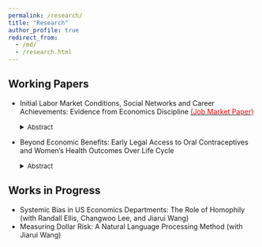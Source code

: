 ```yaml
---
permalink: /research/
title: "Research"
author_profile: true
redirect_from: 
  - /md/
  - /research.html
---
```




## Working Papers 
* Initial Labor Market Conditions, Social Networks and Career Achievements: Evidence from Economics Discipline [<span style="color:red">(Job Market Paper)</span>](https://github.com/Liqiang-Liu/Liqiang-Liu.github.io/blob/main/files/jmp.pdf)
  <details>
  <summary><font size="2">Abstract</font></summary>
  <font size="2">This paper studies the impacts of initial labor market conditions on young economists' early-career co-authorship networks and academic achievements. The identification leverages the plausibly exogenous variation in labor market conditions at initial entry instrumented by the unemployment rates of the predicted year of graduation. Using our three novel datasets (PhD Candidate, Top5 Co-authorship Network, and NBER Affiliated Scholar), we find that economists graduating during periods of elevated unemployment rates demonstrate expanded social networks and increased research output; however, the impact on research output diminishes after the fifth year following graduation. Furthermore, our findings suggest that recession economists who are male and non-US citizens encounter reduced probabilities of securing tenure positions at prestigious academic institutions. Additionally, our analysis of heterogeneity suggests that the effects of adverse initial labor market conditions are primarily driven by economists who are white, male, non-US citizens, and graduating from tier 1 schools. We also explore the mechanisms underlying the effect of initial labor market conditions. The findings suggest that the increased extrinsic motivation may enhance social networks and research output during the initial four years, the anticipated attainment of tenure and the pursuit of post-doctoral positions may partially explain the reversal of impact in later years, and non-research factors may explain the diminished likelihood of achieving tenure at prestigious academic institutions.</font>
  </details>

* Beyond Economic Benefits: Early Legal Access to Oral Contraceptives and Women’s Health Outcomes Over Life Cycle
  <details>
  <summary><font size="2">Abstract</font></summary>
  <font size="2">This paper investigates the effects of early legal access to oral contraceptives on women’s life-cycle health outcomes (e.g., mortality and self-reported disability) using the plausible quasi-experimental design introduced by Goldin and Katz (2002). The identification leverages the cross-state and cross-cohort variation in state consent laws. Utilizing the difference-in-differences approach, our results suggest that early access to the pill reduces women's mortality rates during their 30s and 40s, and the improvement in health is primarily driven by the decline in mortality rate caused by cancer, diabetes, heart disease, and cerebrovascular disease. Also, we find that women who would have had early access to the pill are, on average, more likely to have self-reported physical disability during their late 50s and 60s. Additionally, our analysis reveals that non-white women experience greater benefits from early pill access. Our mechanism analysis identifies four potential channels: early access to the pill (1) rises in college completion, (2) increases (decreases) in oral contraceptive-related mortality, (3) increases (decreases) in health behavior measures, and (4) enhances life expectancy.</font>
  </details>

## Works in Progress
* Systemic Bias in US Economics Departments: The Role of Homophily (with Randall Ellis, Changwoo Lee, and Jiarui Wang)
* Measuring Dollar Risk: A Natural Language Processing Method (with Jiarui Wang)

